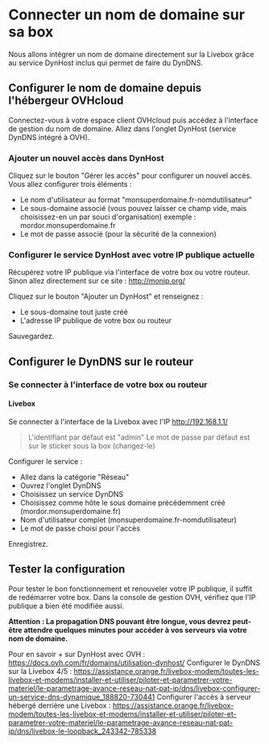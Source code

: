 # Connecter un nom de domaine sur sa box

Nous allons intégrer un nom de domaine directement sur la Livebox grâce au service DynHost inclus qui permet de faire du DynDNS. 

## Configurer le nom de domaine depuis l'hébergeur OVHcloud

Connectez-vous à votre espace client OVHcloud puis accédez à l'interface de gestion du nom de domaine.
Allez dans l'onglet DynHost (service DynDNS intégré à OVH). 

### Ajouter un nouvel accès dans DynHost

Cliquez sur le bouton "Gérer les accès" pour configurer un nouvel accès. 
Vous allez configurer trois éléments :
- Le nom d'utilisateur au format "monsuperdomaine.fr-nomdutilisateur"
- Le sous-domaine associé (vous pouvez laisser ce champ vide, mais choisissez-en un par souci d'organisation) exemple : mordor.monsuperdomaine.fr
- Le mot de passe associé (pour la sécurité de la connexion)

### Configurer le service DynHost avec votre IP publique actuelle

Récupérez votre IP publique via l'interface de votre box ou votre routeur. 
Sinon allez directement sur ce site : http://monip.org/

Cliquez sur le bouton "Ajouter un DynHost" et renseignez :
- Le sous-domaine tout juste créé
- L'adresse IP publique de votre box ou routeur

Sauvegardez. 

## Configurer le DynDNS sur le routeur

### Se connecter à l'interface de votre box ou routeur

#### Livebox
Se connecter à l'interface de la Livebox avec l'IP http://192.168.1.1/
> L'identifiant par défaut est "admin"
> Le mot de passe par défaut est sur le sticker sous la box (changez-le)

Configurer le service : 
- Allez dans la catégorie "Réseau"
- Ouvrez l'onglet DynDNS
- Choisissez un service DynDNS
- Choisissez comme hôte le sous domaine précédemment créé (mordor.monsuperdomaine.fr)
- Nom d'utilisateur complet (monsuperdomaine.fr-nomdutilisateur)
- Le mot de passe choisi pour l'accès

Enregistrez.

## Tester la configuration

Pour tester le bon fonctionnement et renouveler votre IP publique, il suffit de redémarrer votre box.
Dans la console de gestion OVH, vérifiez que l'IP publique a bien été modifiée aussi.

**Attention : La propagation DNS pouvant être longue, vous devrez peut-être attendre quelques minutes pour accéder à vos serveurs via votre nom de domaine.**

Pour en savoir + sur DynHost avec OVH : https://docs.ovh.com/fr/domains/utilisation-dynhost/
Configurer le DynDNS sur la Livebox 4/5 : https://assistance.orange.fr/livebox-modem/toutes-les-livebox-et-modems/installer-et-utiliser/piloter-et-parametrer-votre-materiel/le-parametrage-avance-reseau-nat-pat-ip/dns/livebox-configurer-un-service-dns-dynamique_188820-730441
Configurer l'accès à serveur hébergé derrière une Livebox : https://assistance.orange.fr/livebox-modem/toutes-les-livebox-et-modems/installer-et-utiliser/piloter-et-parametrer-votre-materiel/le-parametrage-avance-reseau-nat-pat-ip/dns/livebox-le-loopback_243342-785338
